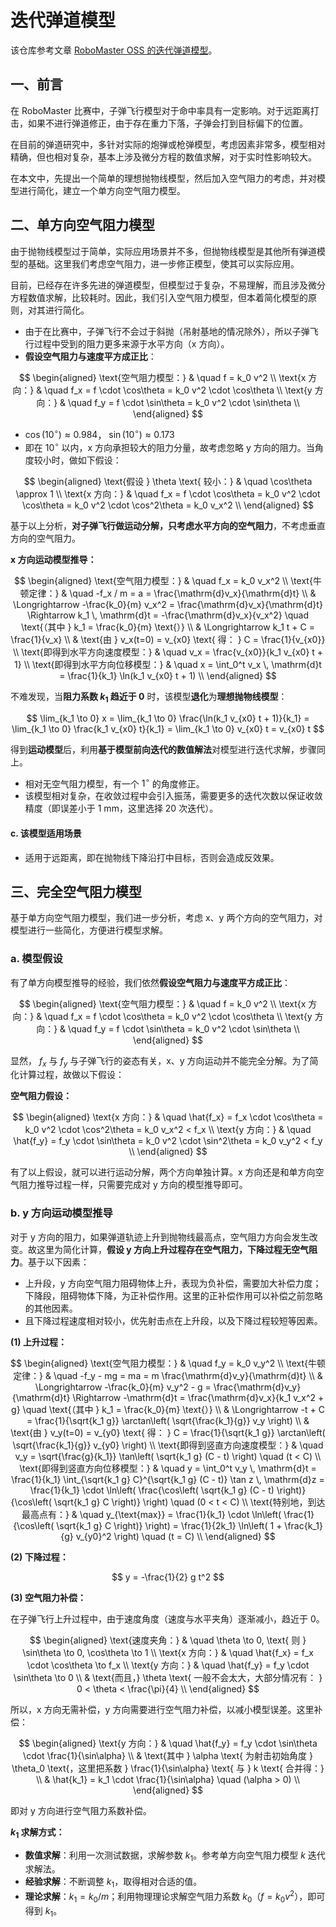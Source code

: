 # 迭代弹道模型

该仓库参考文章 [RoboMaster OSS 的迭代弹道模型](https://robomaster-oss.github.io/rmoss_tutorials/#/rmoss_core/rmoss_projectile_motion/projectile_motion_iteration)。

## 一、前言

在 RoboMaster 比赛中，子弹飞行模型对于命中率具有一定影响。对于远距离打击，如果不进行弹道修正，由于存在重力下落，子弹会打到目标偏下的位置。

在目前的弹道研究中，多针对实际的炮弹或枪弹模型，考虑因素非常多，模型相对精确，但也相对复杂，基本上涉及微分方程的数值求解，对于实时性影响较大。

在本文中，先提出一个简单的理想抛物线模型，然后加入空气阻力的考虑，并对模型进行简化，建立一个单方向空气阻力模型。

## 二、单方向空气阻力模型

由于抛物线模型过于简单，实际应用场景并不多，但抛物线模型是其他所有弹道模型的基础。这里我们考虑空气阻力，进一步修正模型，使其可以实际应用。

目前，已经存在许多先进的弹道模型，但模型过于复杂，不易理解，而且涉及微分方程数值求解，比较耗时。因此，我们引入空气阻力模型，但本着简化模型的原则，对其进行简化。

- 由于在比赛中，子弹飞行不会过于斜抛（吊射基地的情况除外），所以子弹飞行过程中受到的阻力更多来源于水平方向（x 方向）。
- **假设空气阻力与速度平方成正比**：

$$
\begin{aligned}
\text{空气阻力模型：} & \quad f = k_0 v^2 \\
\text{x 方向：} & \quad f_x = f \cdot \cos\theta = k_0 v^2 \cdot \cos\theta \\
\text{y 方向：} & \quad f_y = f \cdot \sin\theta = k_0 v^2 \cdot \sin\theta \\
\end{aligned}
$$

- $\cos(10^\circ) \approx 0.984$， $\sin(10^\circ) \approx 0.173$
- 即在 $10^\circ$ 以内，x 方向承担较大的阻力分量，故考虑忽略 y 方向的阻力。当角度较小时，做如下假设：

$$
\begin{aligned}
\text{假设 } \theta \text{ 较小：} & \quad \cos\theta \approx 1 \\
\text{x 方向：} & \quad f_x = f \cdot \cos\theta = k_0 v^2 \cdot \cos\theta = k_0 v^2 \cdot \cos^2\theta = k_0 v_x^2 \\
\end{aligned}
$$

基于以上分析，**对子弹飞行做运动分解，只考虑水平方向的空气阻力**，不考虑垂直方向的空气阻力。

**x 方向运动模型推导：**

$$
\begin{aligned}
\text{空气阻力模型：} & \quad f_x = k_0 v_x^2 \\
\text{牛顿定律：} & \quad -f_x / m = a = \frac{\mathrm{d}v_x}{\mathrm{d}t} \\
& \Longrightarrow -\frac{k_0}{m} v_x^2 = \frac{\mathrm{d}v_x}{\mathrm{d}t} \Rightarrow k_1 \, \mathrm{d}t = -\frac{\mathrm{d}v_x}{v_x^2} \quad \text{（其中 } k_1 = \frac{k_0}{m} \text{）} \\
& \Longrightarrow k_1 t + C = \frac{1}{v_x} \\
& \text{由 } v_x(t=0) = v_{x0} \text{ 得： } C = \frac{1}{v_{x0}} \\
\text{即得到水平方向速度模型：} & \quad v_x = \frac{v_{x0}}{k_1 v_{x0} t + 1} \\
\text{即得到水平方向位移模型：} & \quad x = \int_0^t v_x \, \mathrm{d}t = \frac{1}{k_1} \ln(k_1 v_{x0} t + 1) \\
\end{aligned}
$$

不难发现，当**阻力系数 $k_1$ 趋近于 0** 时，该模型**退化**为**理想抛物线模型**：

$$
\lim_{k_1 \to 0} x = \lim_{k_1 \to 0} \frac{\ln(k_1 v_{x0} t + 1)}{k_1} = \lim_{k_1 \to 0} \frac{k_1 v_{x0} t}{k_1} = \lim_{k_1 \to 0} v_{x0} t = v_{x0} t
$$

得到**运动模型**后，利用**基于模型前向迭代的数值解法**对模型进行迭代求解，步骤同上。

- 相对无空气阻力模型，有一个 $1^\circ$ 的角度修正。
- 该模型相对复杂，在收敛过程中会引入振荡，需要更多的迭代次数以保证收敛精度（即误差小于 1 mm，这里选择 20 次迭代）。

#### c. 该模型适用场景

- 适用于远距离，即在抛物线下降沿打中目标，否则会造成反效果。

## 三、完全空气阻力模型

基于单方向空气阻力模型，我们进一步分析，考虑 x、y 两个方向的空气阻力，对模型进行一些简化，方便进行模型求解。

### a. 模型假设

有了单方向模型推导的经验，我们依然**假设空气阻力与速度平方成正比**：

$$
\begin{aligned}
\text{空气阻力模型：} & \quad f = k_0 v^2 \\
\text{x 方向：} & \quad f_x = f \cdot \cos\theta = k_0 v^2 \cdot \cos\theta \\
\text{y 方向：} & \quad f_y = f \cdot \sin\theta = k_0 v^2 \cdot \sin\theta \\
\end{aligned}
$$

显然， $f_x$ 与 $f_y$ 与子弹飞行的姿态有关，x、y 方向运动并不能完全分解。为了简化计算过程，故做以下假设：

**空气阻力假设：**

$$
\begin{aligned}
\text{x 方向：} & \quad \hat{f_x} = f_x \cdot \cos\theta = k_0 v^2 \cdot \cos^2\theta = k_0 v_x^2 < f_x \\
\text{y 方向：} & \quad \hat{f_y} = f_y \cdot \sin\theta = k_0 v^2 \cdot \sin^2\theta = k_0 v_y^2 < f_y \\
\end{aligned}
$$

有了以上假设，就可以进行运动分解，两个方向单独计算。x 方向还是和单方向空气阻力推导过程一样，只需要完成对 y 方向的模型推导即可。

### b. y 方向运动模型推导

对于 y 方向的阻力，如果弹道轨迹上升到抛物线最高点，空气阻力方向会发生改变。故这里为简化计算，**假设 y 方向上升过程存在空气阻力，下降过程无空气阻力**。基于以下因素：

- 上升段，y 方向空气阻力阻碍物体上升，表现为负补偿，需要加大补偿力度；下降段，阻碍物体下降，为正补偿作用。这里的正补偿作用可以补偿之前忽略的其他因素。
- 且下降过程速度相对较小，优先射击点在上升段，以及下降过程较短等因素。

**(1) 上升过程：**

$$
\begin{aligned}
\text{空气阻力模型：} & \quad f_y = k_0 v_y^2 \\
\text{牛顿定律：} & \quad -f_y - mg = ma = m \frac{\mathrm{d}v_y}{\mathrm{d}t} \\
& \Longrightarrow -\frac{k_0}{m} v_y^2 - g = \frac{\mathrm{d}v_y}{\mathrm{d}t} \Rightarrow -\mathrm{d}t = \frac{\mathrm{d}v_x}{k_1 v_x^2 + g} \quad \text{（其中 } k_1 = \frac{k_0}{m} \text{）} \\
& \Longrightarrow -t + C = \frac{1}{\sqrt{k_1 g}} \arctan\left( \sqrt{\frac{k_1}{g}} v_y \right) \\
& \text{由 } v_y(t=0) = v_{y0} \text{ 得： } C = \frac{1}{\sqrt{k_1 g}} \arctan\left( \sqrt{\frac{k_1}{g}} v_{y0} \right) \\
\text{即得到竖直方向速度模型：} & \quad v_y = \sqrt{\frac{g}{k_1}} \tan\left( \sqrt{k_1 g} (C - t) \right) \quad (t < C) \\
\text{即得到竖直方向位移模型：} & \quad y = \int_0^t v_y \, \mathrm{d}t = \frac{1}{k_1} \int_{\sqrt{k_1 g} C}^{\sqrt{k_1 g} (C - t)} \tan z \, \mathrm{d}z = \frac{1}{k_1} \cdot \ln\left( \frac{\cos\left( \sqrt{k_1 g} (C - t) \right)}{\cos\left( \sqrt{k_1 g} C \right)} \right) \quad (0 < t < C) \\
\text{特别地，到达最高点有：} & \quad y_{\text{max}} = \frac{1}{k_1} \cdot \ln\left( \frac{1}{\cos\left( \sqrt{k_1 g} C \right)} \right) = \frac{1}{2k_1} \ln\left( 1 + \frac{k_1}{g} v_{y0}^2 \right) \quad (t = C) \\
\end{aligned}
$$

**(2) 下降过程：**

$$
y = -\frac{1}{2} g t^2
$$

**(3) 空气阻力补偿：**

在子弹飞行上升过程中，由于速度角度（速度与水平夹角）逐渐减小，趋近于 0。

$$
\begin{aligned}
\text{速度夹角：} & \quad \theta \to 0, \text{ 则 } \sin\theta \to 0, \cos\theta \to 1 \\
\text{x 方向：} & \quad \hat{f_x} = f_x \cdot \cos\theta \to f_x \\
\text{y 方向：} & \quad \hat{f_y} = f_y \cdot \sin\theta \to 0 \\
& \text{而且，} \theta \text{ 一般不会太大，大部分情况有： } 0 < \theta < \frac{\pi}{4} \\
\end{aligned}
$$

所以，x 方向无需补偿，y 方向需要进行空气阻力补偿，以减小模型误差。这里补偿：

$$
\begin{aligned}
\text{y 方向：} & \quad \hat{f_y} = f_y \cdot \sin\theta \cdot \frac{1}{\sin\alpha} \\
& \text{其中 } \alpha \text{ 为射击初始角度 } \theta_0 \text{，这里把系数 } \frac{1}{\sin\alpha} \text{ 与 } k \text{ 合并得：} \\
& \hat{k_1} = k_1 \cdot \frac{1}{\sin\alpha} \quad (\alpha > 0) \\
\end{aligned}
$$

即对 y 方向进行空气阻力系数补偿。

**$k_1$ 求解方式：**

- **数值求解**：利用一次测试数据，求解参数 $k_1$。参考单方向空气阻力模型 $k$ 迭代求解法。
- **经验求解**：不断调整 $k_1$，取得相对合适的值。
- **理论求解**：$k_1 = k_0 / m$；利用物理理论求解空气阻力系数 $k_0$（$f = k_0 v^2$），即可得到 $k_1$。
